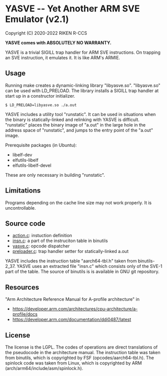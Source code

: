 # YASVE -- Yet Another ARM SVE Emulator (v2.1)

Copyright (C) 2020-2022 RIKEN R-CCS

__YASVE comes with ABSOLUTELY NO WARRANTY.__

YASVE is a trivial SIGILL trap handler for ARM SVE instructions.  On
trapping an SVE instruction, it emulates it.  It is like ARM's ARMIE.

## Usage

Running make creates a dynamic-linking library "libyasve.so".
"libyasve.so" can be used with LD_PRELOAD.  The library installs a
SIGILL trap handler at start up in a constructor initializer.

```
$ LD_PRELOAD=libyasve.so ./a.out
```

YASVE includes a utility tool "runstatic".  It can be used in
situations when the binary is statically-linked and relinking with
YASVE is difficult.  "runstatic" places the binary image of "a.out" in
the large hole in the address space of "runstatic", and jumps to the
entry point of the "a.out" image.

Prerequisite packages (in Ubuntu):
* libelf-dev
* elfutils-libelf
* elfutils-libelf-devel

These are only necessary in building "runstatic".

## Limitations

Programs depending on the cache line size may not work properly.  It
is uncontrollable.

## Source code

* [action.c](action.c): instuction definition
* [insn.c](insn.c): a part of the instruciton table in binutils
* [yasve.c](yasve.c): opcode dispatcher
* [preloader.c](preloader.c): trap handler setter for statically-linked a.out

YASVE includes the instruction table "aarch64-tbl.h" taken from
binutils-2_37.  YASVE uses an extracted file "insn.c" which consists
only of the SVE-1 part of the table.  The source of binutils is is
available in GNU git repository.

## Resources

"Arm Architecture Reference Manual for A-profile architecture" in

* https://developer.arm.com/architectures/cpu-architecture/a-profile/docs
* https://developer.arm.com/documentation/ddi0487/latest

## License

The license is the LGPL.  The codes of operations are direct
translations of the pseudocode in the architecture manual.  The
instruction table was taken from binutils, which is copyrighted by FSF
(opcodes/aarch64-tbl.h).  The spinlock code was taken from Linux,
which is copyrighted by ARM (arch/arm64/include/asm/spinlock.h).
